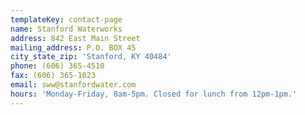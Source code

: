 ```yaml
---
templateKey: contact-page
name: Stanford Waterworks
address: 842 East Main Street
mailing_address: P.O. BOX 45
city_state_zip: 'Stanford, KY 40484'
phone: (606) 365-4510
fax: (606) 365-1023
email: sww@stanfordwater.com
hours: 'Monday-Friday, 8am-5pm. Closed for lunch from 12pm-1pm.'
---
```



